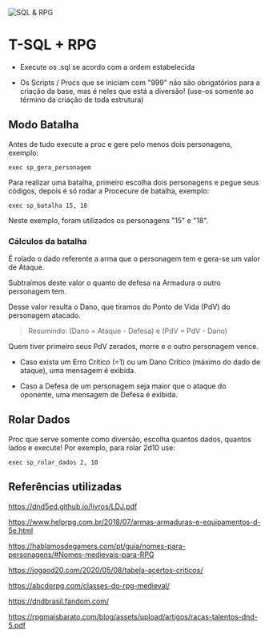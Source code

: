 ![SQL & RPG](https://bn1303files.storage.live.com/y4mlbbx3PWW7bCy0OfxYxhnmkma6UA0un3ugIAMw4sGrYXhoMvTvDNgHSi2gLitPsTRkFQOusuVffFsfrwyrgmfHeWSwcsiEStfY9hQscLbaQ9FOD_BWku0FVEsB4u9AC1jWJuMU1MArU12uKdI-HV1nLAl64pMImj2FockDaKWPwiuw9wXGTIXvYHCVmUowugUcSmemXFwcCjQEnhqdS5w-e8iy9lsLeOm6SE1T5NZ4MM?encodeFailures=1&width=283&height=155)

# T-SQL + RPG

* Execute os .sql se acordo com a ordem estabelecida 

* Os Scripts / Procs que se iniciam com "999" não são obrigatórios para a criação da base, mas é neles que está a diversão! (use-os somente ao término da criação de toda estrutura)

## Modo Batalha

Antes de tudo execute a proc e gere pelo menos dois personagens, exemplo:

~~~tsql
exec sp_gera_personagem
~~~

Para realizar uma batalha, primeiro escolha dois personagens e pegue seus códigos, depois é só rodar a Procecure de batalha, exemplo:

~~~tsql
exec sp_batalha 15, 18 
~~~

Neste exemplo, foram utilizados os personagens "15" e "18".

### Cálculos da batalha

É rolado o dado referente a arma que o personagem tem e gera-se um valor de Ataque.

Subtraímos deste valor o quanto de defesa na Armadura o outro personagem tem.

Desse valor resulta o Dano, que tiramos do Ponto de Vida (PdV) do personagem atacado.

> Resumindo: (Dano = Ataque - Defesa) e (PdV = PdV - Dano)

Quem tiver primeiro seus PdV zerados, morre e o outro personagem vence.

* Caso exista um Erro Crítico (=1) ou um Dano Crítico (máximo do dado de ataque), uma mensagem é exibida.

* Caso a Defesa de um personagem seja maior que o ataque do oponente, uma mensagem de Defesa é exibida.

## Rolar Dados

Proc que serve somente como diversão, escolha quantos dados, quantos lados e execute! Por exemplo, para rolar 2d10 use:

~~~tsql
exec sp_rolar_dados 2, 10 
~~~

## Referências utilizadas

https://dnd5ed.github.io/livros/LDJ.pdf

https://www.helprpg.com.br/2018/07/armas-armaduras-e-equipamentos-d-5e.html

https://hablamosdegamers.com/pt/guia/nomes-para-personagens/#Nomes-medievais-para-RPG

https://jogaod20.com/2020/05/08/tabela-acertos-criticos/

https://abcdorpg.com/classes-do-rpg-medieval/

https://dndbrasil.fandom.com/

https://rpgmaisbarato.com/blog/assets/upload/artigos/racas-talentos-dnd-5.pdf


